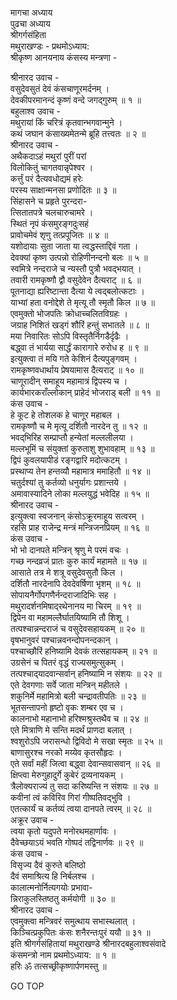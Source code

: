 मागचा अध्याय  
पुढचा अध्याय  
श्रीगर्गसंहिता  
मथुराखण्डः - प्रथमोऽध्याय:  
श्रीकृष्ण आनयनाय कंसस्य मन्त्रणा -  
  
श्रीनारद उवाच -  
वसुदेवसुतं देवं कंसचाणूरमर्दनम् ।  
देवकीपरमानन्दं कृष्णं वन्दे जगद्गुरुम् ॥ १ ॥  
बहुलाश्व उवाच -  
मथुरायां किं चरित्रं कृतवान्भगवान्मुने ।  
कथं जघान कंसाख्यमेतन्मे ब्रूहि तत्त्वतः ॥ २ ॥  
श्रीनारद उवाच -  
अथैकदाऽहं मथुरां पुरीं परां  
     विलोकितुं चागतवान्नृपेश्वर ।  
कर्त्तुं परं दैत्यवधोद्यमं हरेः  
     परस्य साक्षान्मनसा प्रणोदितः ॥ ३ ॥  
सिंहासने च प्रहृते पुरन्दरा-  
     त्सितातपत्रे चलचारुचामरे ।  
स्थितं नृपं कंसमुरङ्गदुःसहं  
     प्रावोचमेवं शृणु तत्प्रपूजितः ॥ ४ ॥  
यशोदायाः सुता जाता या त्वद्धस्ताद्दिवं गता ।  
देवक्यां कृष्ण उत्पन्नो रोहिणीनन्दनो बलः ॥ ५ ॥  
स्वमित्रे नन्दराजे च न्यस्तौ पुत्रौ भवद्‌भयात् ।  
तवारी रामकृष्णौ द्वौ वसुदेवेन दैत्यराट् ॥ ६ ॥  
पूतनाद्या ह्यरिष्टान्ता दैत्या ये त्वद्‌बलोत्कटाः ।  
याभ्यां हता वनोद्देशे ते मृत्यू तौ स्मृतौ किल ॥ ७ ॥  
एवमुक्तो भोजपतिः क्रोधाच्चलितविग्रहः ।  
जग्राह निशितं खड्गं शौरिं हन्तुं सभातले ॥ ८ ॥  
मया निवारितः सोऽपि विस्तृतैर्निगडैर्दृढैः ।  
बद्ध्वा तं भार्यया सार्द्धं कारागारे रुरोध ह ॥ ९ ॥  
इत्युक्त्वा तं मयि गते केशिनं दैत्यपुङ्गवम् ।  
रामकृष्णवधार्थाय प्रेषयामास दैत्यराट् ॥ १० ॥  
चाणूरादीन् समाहूय महामात्रं द्विपस्य च ।  
कार्यभारकराँल्लोकान् प्राहेदं भोजराड् बली ॥ ११ ॥  
कंस उवाच -  
हे कूट हे तोशलक हे चाणूर महाबल ।  
रामकृष्णौ च मे मृत्यू दर्शितौ नारदेन तु ॥ १२ ॥  
भवद्‌भिरिह सम्प्राप्तौ हन्येतां मल्ललीलया ।  
मल्लभूमिं च संयुक्तां कुरुताशु शुभावहाम् ॥ १३ ॥  
द्विपं कुवलयापीडं रङ्गद्वारि मदोत्कटम् ।  
प्रस्थाप्य तेन हन्तव्यौ महामात्र ममाहितौ ॥ १४ ॥  
चतुर्दश्यां तु कर्तव्यो धनुर्यागः प्रशान्तये ।  
अमावास्यादिने लोका मल्लयुद्धं भवेदिह ॥ १५ ॥  
श्रीनारद उवाच -  
इत्युक्त्वा स्वजनान् कंसोऽक्रूरमाहूय सत्वरम् ।  
रहसि प्राह राजेन्द्र मन्त्रं मन्त्रिजनप्रियम् ॥ १६ ॥  
कंस उवाच -  
भो भो दानपते मन्त्रिन् श्रृणु मे परमं वचः ।  
गच्छ नन्दव्रजं प्रातः कुरु कार्यं महामते ॥ १७ ॥  
आसाते तत्र मे शत्रू वसुदेवसुतौ किल ।  
दर्शितौ नारदेनापि देवदेवर्षिणा भृशम् ॥ १८ ॥  
सोपायनैर्गोपगणैर्नन्दराजादिभिः सह ।  
मथुरादर्शनमिषाद्‌रथेनानय मा चिरम् ॥ १९ ॥  
द्विपेन वा महामल्लैर्घातयिष्यामि तौ शिशू ।  
तत्पश्चान्नन्दराजं च वसुदेवसहायकम् ॥ २० ॥  
वृषभानुवरं पश्चान्नवनन्दोपनन्दकान् ।  
पश्चाच्छौरिं हनिष्यामि देवकं तत्सहायकम् ॥ २१ ॥  
उग्रसेनं च पितरं वृद्धं राज्यसमुत्सुकम् ।  
तत्पश्चाद्‌यादवान्सर्वान् हनिष्यामि न संशयः ॥ २२ ॥  
एते देवगणाः सर्वे जाता मन्त्रिन् महीतले ।  
शकुनिर्मे महामित्रो बली चन्द्रावतीपतिः ॥ २३ ॥  
भूतसन्तापनो हृष्टो वृकः शम्बर एव च ।  
कालनाभो महानाभो हरिश्मश्रुस्तथैव च ॥ २४ ॥  
एते मित्राणि मे सन्ति मदर्थं प्राणदा बलात् ।  
श्वशुरोऽपि जरासन्धो द्विविदो मे सखा स्मृतः ॥ २५ ॥  
बाणासुरश्च नरको मय्येव कृतसौहृदः ।  
एते सर्वां महीं जित्वा बद्ध्वा देवान्सवासवान् ॥ २‌६ ॥  
क्षिप्त्वा मेरुगुहादुर्गे कुबेरं द्रव्यनायकम् ।  
त्रैलोक्यराज्यं तु सदा करिष्यन्ति न संशयः ॥ २७ ॥  
कवीनां त्वं कविरिव गिरां गीष्पतिवद्भुवि ।  
एतत्कार्यं च कर्तव्यं त्वया दानपते त्वरम् ॥ २८ ॥  
अक्रूर उवाच -  
त्वया कृतो यदुपते मनोरथमहार्णावः ।  
दैवेच्छयाऽयं भवति गोष्पदं तद्विनार्णवः ॥ २९ ॥  
कंस उवाच -  
विसृज्य दैवं कुरुते बलिष्ठो  
     दैवं समाश्रित्य हि निर्बलश्च ।  
कालात्मनोर्नित्यगयोः प्रभावा-  
     न्निराकुलस्तिष्ठतु कर्मयोगी ॥ ३० ॥  
श्रीनारद उवाच -  
एवमुक्त्वा मन्त्रिवरं समुत्थाय सभास्थलात् ।  
किञ्चित्प्रकुपितः कंसः शनैरन्तःपुरं ययौ ॥ ३१ ॥  
इति श्रीगर्गसंहितायां मथुराखण्डे श्रीनारदबहुलाश्वसंवादे  
कंसमन्त्रो नाम प्रथमोऽध्याय: ॥ १ ॥  
हरिः ॐ तत्सच्छ्रीकृष्णार्पणमस्तु ॥  
  
GO TOP
